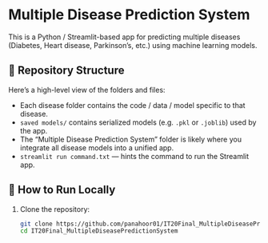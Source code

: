 # Multiple Disease Prediction System

This is a Python / Streamlit-based app for predicting multiple diseases (Diabetes, Heart disease, Parkinson’s, etc.) using machine learning models.

## 📂 Repository Structure

Here’s a high-level view of the folders and files:


- Each disease folder contains the code / data / model specific to that disease.
- `saved models/` contains serialized models (e.g. `.pkl` or `.joblib`) used by the app.
- The “Multiple Disease Prediction System” folder is likely where you integrate all disease models into a unified app.
- `streamlit run command.txt` — hints the command to run the Streamlit app.

## 🚀 How to Run Locally

1. Clone the repository:
   ```bash
   git clone https://github.com/panahoor01/IT20Final_MultipleDiseasePredictionSystem.git
   cd IT20Final_MultipleDiseasePredictionSystem
